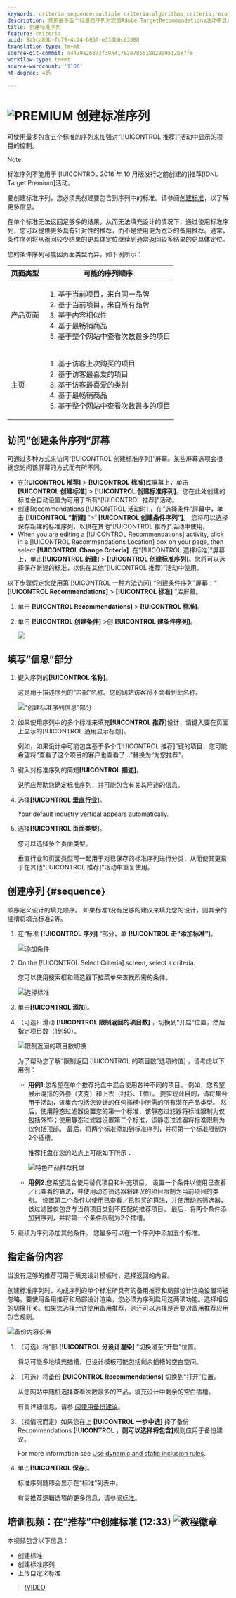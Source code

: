 ```yaml
---
keywords: criteria sequence;multiple criteria;algorithms;criteria;recommendations criteria;sequence;
description: 使用最多五个标准的序列对您的Adobe TargetRecommendations活动中显示的项目进行更大控制。
title: 创建标准序列
feature: criteria
uuid: 9a5ca86b-fc79-4c24-b86f-e333b0c63088
translation-type: tm+mt
source-git-commit: a4479a26873f39a41782e78651802899512b87fe
workflow-type: tm+mt
source-wordcount: '1106'
ht-degree: 43%

---
```



# ![PREMIUM](/help/assets/premium.png) 创建标准序列

可使用最多包含五个标准的序列来加强对“[!UICONTROL 推荐]”活动中显示的项目的控制。

>[!NOTE]
>
>标准序列不能用于 [!UICONTROL  2016 年 10 月版发行之前创建的]推荐[!DNL Target Premium]活动。

要创建标准序列，您必须先创建要包含到序列中的标准。请参阅[创建标准](/help/c-recommendations/c-algorithms/create-new-algorithm.md)，以了解更多信息。

在单个标准无法返回足够多的结果，从而无法填充设计的情况下，通过使用标准序列，您可以提供更多具有针对性的推荐，而不是使用更为宽泛的备用推荐。通常，条件序列将从返回较少结果的更具体定位继续到通常返回较多结果的更具体定位。

您的条件序列可能因页面类型而异，如下例所示：

| 页面类型 | 可能的序列顺序 |
| --- | --- |
| 产品页面 | <ol><li>基于当前项目，来自同一品牌</li><li>基于当前项目，来自所有品牌</li><li>基于内容相似性</li><li>基于最畅销商品</li><li>基于整个网站中查看次数最多的项目</li></ol> |
| 主页 | <ol><li>基于访客上次购买的项目 </li><li>基于访客最喜爱的项目</li><li>基于访客最喜爱的类别</li><li>基于最畅销商品</li><li>基于整个网站中查看次数最多的项目</li></ol> |

## 访问“创建条件序列”屏幕

可通过多种方式来访问“[!UICONTROL 创建标准序列]”屏幕。某些屏幕选项会根据您访问该屏幕的方式而有所不同。

* 在&#x200B;**[!UICONTROL 推荐]** > **[!UICONTROL 标准]**&#x200B;库屏幕上，单击&#x200B;**[!UICONTROL 创建标准]** > **[!UICONTROL 创建标准序列]**。您在此处创建的标准会自动设置为可用于所有“[!UICONTROL 推荐]”活动。
* 创建Recommendations [!UICONTROL 活动时] ，在“选择条件”屏幕中，单击 **[!UICONTROL “新建]** ”>“ **[!UICONTROL 创建条件序列”]**。 您将可以选择保存新建的标准序列，以供在其他“[!UICONTROL 推荐]”活动中使用。
* When you are editing a [!UICONTROL Recommendations] activity, click in a [!UICONTROL Recommendations Location] box on your page, then select **[!UICONTROL Change Criteria]**. 在“[!UICONTROL 选择标准]”屏幕上，单击&#x200B;**[!UICONTROL 新建]** > **[!UICONTROL 创建标准序列]**。您将可以选择保存新建的标准，以供在其他“[!UICONTROL 推荐]”活动中使用。

以下步骤假定您使用第 [!UICONTROL 一种方法访问] “创建条件序列”屏幕：“ **[!UICONTROL Recommendations]** > **[!UICONTROL 标准]** ”库屏幕。

1. 单击 **[!UICONTROL Recommendations]** > **[!UICONTROL 标准]**。

1. 单击 **[!UICONTROL 创建条件]** >创 **[!UICONTROL 建条件序列]**。

   ![](assets/CreateCriteriaSequence.png)

## 填写“信息”部分

1. 键入序列的&#x200B;**[!UICONTROL 名称]**。

   这是用于描述序列的“内部”名称。您的网站访客将不会看到此名称。

   ![“创建标准序列信息”部分](/help/c-recommendations/c-algorithms/assets/criteria-sequence-info.png)

1. 如果使用序列中的多个标准来填充&#x200B;**[!UICONTROL 推荐]**&#x200B;设计，请键入要在页面上显示的[!UICONTROL 通用显示标题]。

   例如，如果设计中可能包含基于多个“[!UICONTROL 推荐]”键的项目，您可能希望将“查看了这个项目的客户也查看了...”替换为“为您推荐”。

1. 键入对标准序列的简短&#x200B;**[!UICONTROL 描述]**。

   说明应帮助您确定标准序列，并可能包含有关其用途的信息。

1. 选择&#x200B;**[!UICONTROL 垂直行业]**。

   Your default [industry vertical](/help/c-recommendations/c-algorithms/algorithms.md#section_936BCFCF234C49A2BEC1C38AAC2D71AF) appears automatically.

1. 选择&#x200B;**[!UICONTROL 页面类型]**。

   您可以选择多个页面类型。

   垂直行业和页面类型可一起用于对已保存的标准序列进行分类，从而使其更易于在其他“[!UICONTROL 推荐]”活动中重复使用。

## 创建序列 {#sequence}

顺序定义设计的填充顺序。 如果标准1没有足够的建议来填充您的设计，则其余的插槽将填充标准2等。

1. 在“标准 **[!UICONTROL 序列]** ”部分，单 **[!UICONTROL 击“添加标准”]**。

   ![添加条件](/help/c-recommendations/c-algorithms/assets/add-criteria.png)

1. On the [!UICONTROL Select Criteria] screen, select a criteria.

   您可以使用搜索框和筛选器下拉菜单来查找所需的条件。

   ![选择标准](/help/c-recommendations/c-algorithms/assets/select-criteria.png)

1. 单击&#x200B;**[!UICONTROL 添加]**。

1. （可选）滑动 **[!UICONTROL 限制返回的项目数]** ，切换到“开启”位置，然后指定项目数（1到50）。

   ![限制返回的项目数切换](/help/c-recommendations/c-algorithms/assets/limit-number.png)

   为了帮助您了解“限制返回 [!UICONTROL 的项目数”选项的值] ，请考虑以下用例：

   * **用例1**:您希望在单个推荐托盘中混合使用各种不同的项目。 例如，您希望展示混搭的外套（夹克）和上衣（衬衫、T恤）。 要实现此目的，请将集合用于活动，该集合包括您设计的任何插槽中所需的所有潜在产品类型。 然后，使用静态过滤器设置您的第一个标准，该静态过滤器将标准限制为仅包括外饰；使用静态过滤器设置第二个标准，该静态过滤器将标准限制为仅包括顶部。 最后，将两个标准添加到标准序列，并将第一个标准限制为2个插槽。

      推荐托盘在您的站点上可能如下所示：

      ![特色产品推荐托盘](/help/c-recommendations/c-algorithms/assets/featured-products.png)

   * **用例2**:您希望混合使用替代项目和补充项目。 设置一个条件以使用已查看／已查看的算法，并使用动态筛选器将建议的项目限制为当前项目的类别。 设置第二个条件以使用已查看／已购买的算法，并使用动态筛选器，该过滤器仅包含与当前项目类别不匹配的推荐项目。 最后，将两个条件添加到序列，并将第一个条件限制为2个插槽。

1. 继续为序列添加其他条件。 您最多可以在一个序列中添加五个标准。

## 指定备份内容

当没有足够的推荐可用于填充设计模板时，选择返回的内容。

创建标准序列时，构成序列的单个标准所具有的备用推荐和局部设计渲染设置将被忽略。要使用备用推荐和局部设计渲染，您必须为序列启用这两项功能。选择相应的切换开关。如果您选择允许使用备用推荐，则还可以选择是否要对备用推荐应用包含规则。

![备份内容设置](/help/c-recommendations/c-algorithms/assets/backup-content-settings.png)

1. （可选）将“部 **[!UICONTROL 分设计渲染]** ”切换滑至“开启”位置。

   将尽可能多地填充插槽，但设计模板可能包括剩余插槽的空白空间。

1. （可选）将备份 **[!UICONTROL Recommendations]** 切换到“打开”位置。

   从您网站中随机选择查看次数最多的产品，填充设计中剩余的空白插槽。

   有关详细信息，请参 [阅使用备份建议](/help/c-recommendations/c-algorithms/backup-recs.md)。

1. （视情况而定）如果您在上 **[!UICONTROL 一步中选]** 择了备份Recommendations **[!UICONTROL ，则可以选择将包含]**&#x200B;规则应用于备份建议。

   For more information see [Use dynamic and static inclusion rules](/help/c-recommendations/c-algorithms/use-dynamic-and-static-inclusion-rules.md).

1. 单击&#x200B;**[!UICONTROL 保存]**。

   标准序列随即会显示在“标准”列表中。

   有关推荐逻辑选项的更多信息，请参阅[标准](../../c-recommendations/c-algorithms/algorithms.md)。

## 培训视频：在“推荐”中创建标准 (12:33) ![教程徽章](/help/assets/tutorial.png)

本视频包含以下信息：

* 创建标准
* 创建标准序列
* 上传自定义标准

>[!VIDEO](https://video.tv.adobe.com/v/27694?quality=12)
